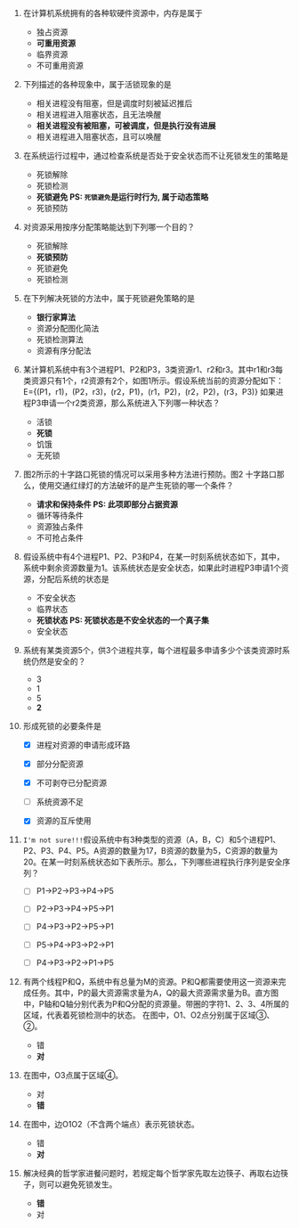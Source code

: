 1. 在计算机系统拥有的各种软硬件资源中，内存是属于
	* 独占资源
	* **可重用资源**
	* 临界资源
	* 不可重用资源


2. 下列描述的各种现象中，属于活锁现象的是
	* 相关进程没有阻塞，但是调度时刻被延迟推后
	* 相关进程进入阻塞状态，且无法唤醒
	* **相关进程没有被阻塞，可被调度，但是执行没有进展**
	* 相关进程进入阻塞状态，且可以唤醒


3. 在系统运行过程中，通过检查系统是否处于安全状态而不让死锁发生的策略是
	* 死锁解除
	* 死锁检测
	* **死锁避免 PS: `死锁避免`是运行时行为, 属于动态策略**
	* 死锁预防


4. 对资源采用按序分配策略能达到下列哪一个目的？
	* 死锁解除
	* **死锁预防**
	* 死锁避免
	* 死锁检测

5. 在下列解决死锁的方法中，属于死锁避免策略的是
	* **银行家算法**
	* 资源分配图化简法
	* 死锁检测算法
	* 资源有序分配法


6. 某计算机系统中有3个进程P1、P2和P3，3类资源r1、r2和r3。其中r1和r3每类资源只有1个，r2资源有2个，如图1所示。假设系统当前的资源分配如下：E={(P1，r1)，(P2，r3)，(r2，P1)，(r1，P2)，(r2，P2)，(r3，P3)} 如果进程P3申请一个r2类资源，那么系统进入下列哪一种状态？
	* 活锁
	* **死锁**
	* 饥饿
	* 无死锁


7. 图2所示的十字路口死锁的情况可以采用多种方法进行预防。图2 十字路口那么，使用交通红绿灯的方法破坏的是产生死锁的哪一个条件？
	* **请求和保持条件 PS: 此项即部分占据资源**
	* 循环等待条件
	* 资源独占条件
	* 不可抢占条件


8. 假设系统中有4个进程P1、P2、P3和P4，在某一时刻系统状态如下，其中，系统中剩余资源数量为1。该系统状态是安全状态，如果此时进程P3申请1个资源，分配后系统的状态是

	* 不安全状态
	* 临界状态
	* **死锁状态 PS: 死锁状态是不安全状态的一个真子集**
	* 安全状态


9. 系统有某类资源5个，供3个进程共享，每个进程最多申请多少个该类资源时系统仍然是安全的？
	* 3
	* 1
	* 5
	* **2**


10. 形成死锁的必要条件是
	- [X] 进程对资源的申请形成环路
	- [X] 部分分配资源
	- [X] 不可剥夺已分配资源
	- [ ] 系统资源不足
	- [X] 资源的互斥使用


11. `I'm not sure!!!`假设系统中有3种类型的资源（A，B，C）和5个进程P1、P2、P3、P4、P5。A资源的数量为17，B资源的数量为5，C资源的数量为20。在某一时刻系统状态如下表所示。那么，下列哪些进程执行序列是安全序列？
	- [ ] P1→P2→P3→P4→P5
	- [ ] P2→P3→P4→P5→P1
	- [ ] P4→P3→P2→P5→P1
	- [ ] P5→P4→P3→P2→P1
	- [ ] P4→P3→P2→P1→P5


12. 有两个线程P和Q，系统中有总量为M的资源。P和Q都需要使用这一资源来完成任务。其中，P的最大资源需求量为A，Q的最大资源需求量为B。直方图中，P轴和Q轴分别代表为P和Q分配的资源量。带圈的字符1、2、3、4所属的区域，代表着死锁检测中的状态。
在图中，O1、O2点分别属于区域③、②。
	* 错
	* **对**


13. 在图中，O3点属于区域④。
	* 对
	* **错**

14. 在图中，边O1O2（不含两个端点）表示死锁状态。
	* 错
	* **对**


15. 解决经典的哲学家进餐问题时，若规定每个哲学家先取左边筷子、再取右边筷子，则可以避免死锁发生。
	* **错**
	* 对
